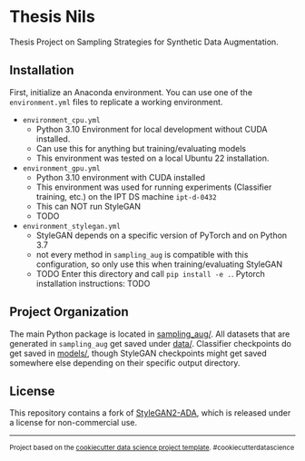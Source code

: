 Thesis Nils
==============================

Thesis Project on Sampling Strategies for Synthetic Data Augmentation.

## Installation
First, initialize an Anaconda environment. You can use one of the `environment.yml` files to replicate a working environment.
- `environment_cpu.yml`
  - Python 3.10 Environment for local development without CUDA installed.
  - Can use this for anything but training/evaluating models
  - This environment was tested on a local Ubuntu 22 installation.
- `environment_gpu.yml`
  - Python 3.10 environment with CUDA installed
  - This environment was used for running experiments (Classifier training, etc.) on the IPT DS machine `ipt-d-0432`
  - This can NOT run StyleGAN
  - TODO
- `environment_stylegan.yml`
  - StyleGAN depends on a specific version of PyTorch and on Python 3.7
  - not every method in `sampling_aug` is compatible with this configuration, so only use this when training/evaluating StyleGAN
  - TODO
Enter this directory and call `pip install -e .`.
Pytorch installation instructions: TODO

## Project Organization
The main Python package is located in [sampling_aug/](sampling_aug). All datasets that are generated in `sampling_aug` get saved under [data/](data).
Classifier checkpoints do get saved in [models/](models), though StyleGAN checkpoints might get saved somewhere else depending on their specific output directory.


## License
This repository contains a fork of [StyleGAN2-ADA](https://github.com/NVlabs/stylegan2-ada-pytorch), which is released under a license for non-commercial use.

--------

<p><small>Project based on the <a target="_blank" href="https://drivendata.github.io/cookiecutter-data-science/">cookiecutter data science project template</a>. #cookiecutterdatascience</small></p>
